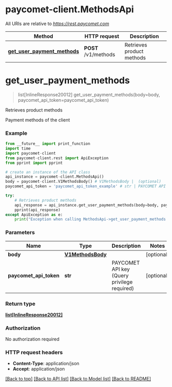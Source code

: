# paycomet-client.MethodsApi

All URIs are relative to *https://rest.paycomet.com*

Method | HTTP request | Description
------------- | ------------- | -------------
[**get_user_payment_methods**](MethodsApi.md#get_user_payment_methods) | **POST** /v1/methods | Retrieves product methods

# **get_user_payment_methods**
> list[InlineResponse20012] get_user_payment_methods(body=body, paycomet_api_token=paycomet_api_token)

Retrieves product methods

Payment methods of the client

### Example
```python
from __future__ import print_function
import time
import paycomet-client
from paycomet-client.rest import ApiException
from pprint import pprint

# create an instance of the API class
api_instance = paycomet-client.MethodsApi()
body = paycomet-client.V1MethodsBody() # V1MethodsBody |  (optional)
paycomet_api_token = 'paycomet_api_token_example' # str | PAYCOMET API key (Query privilege required) (optional)

try:
    # Retrieves product methods
    api_response = api_instance.get_user_payment_methods(body=body, paycomet_api_token=paycomet_api_token)
    pprint(api_response)
except ApiException as e:
    print("Exception when calling MethodsApi->get_user_payment_methods: %s\n" % e)
```

### Parameters

Name | Type | Description  | Notes
------------- | ------------- | ------------- | -------------
 **body** | [**V1MethodsBody**](V1MethodsBody.md)|  | [optional] 
 **paycomet_api_token** | **str**| PAYCOMET API key (Query privilege required) | [optional] 

### Return type

[**list[InlineResponse20012]**](InlineResponse20012.md)

### Authorization

No authorization required

### HTTP request headers

 - **Content-Type**: application/json
 - **Accept**: application/json

[[Back to top]](#) [[Back to API list]](../README.md#documentation-for-api-endpoints) [[Back to Model list]](../README.md#documentation-for-models) [[Back to README]](../README.md)

